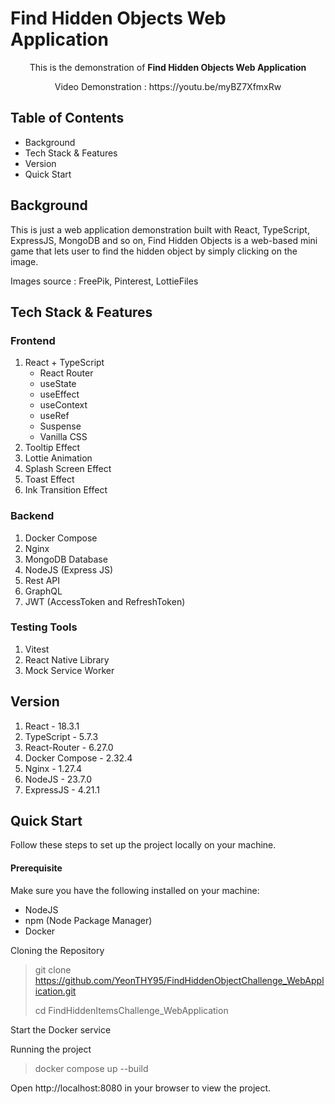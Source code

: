# Find Hidden Objects Web Application

<p align="center">This is the demonstration of <b>Find Hidden Objects Web Application</b></p>
<p align="center">Video Demonstration : https://youtu.be/myBZ7XfmxRw</p>

## Table of Contents

- Background
- Tech Stack & Features
- Version
- Quick Start


## Background

This is just a web application demonstration built with React, TypeScript, ExpressJS, MongoDB and so on, Find Hidden Objects is a web-based mini game that lets user to find the hidden object by simply clicking on the image. 

Images source : FreePik, Pinterest, LottieFiles

## Tech Stack & Features
### Frontend

1. React + TypeScript
    - React Router
    - useState
    - useEffect
    - useContext
    - useRef
    - Suspense
    - Vanilla CSS
2. Tooltip Effect
3. Lottie Animation
4. Splash Screen Effect
5. Toast Effect
6. Ink Transition Effect

### Backend

1. Docker Compose
2. Nginx
3. MongoDB Database
4. NodeJS (Express JS)
5. Rest API
6. GraphQL
7. JWT (AccessToken and RefreshToken)

### Testing Tools

1. Vitest
2. React Native Library
3. Mock Service Worker

## Version

1. React - 18.3.1
2. TypeScript - 5.7.3
3. React-Router - 6.27.0
4. Docker Compose - 2.32.4
5. Nginx - 1.27.4
6. NodeJS - 23.7.0
6. ExpressJS - 4.21.1

## Quick Start

Follow these steps to set up the project locally on your machine.

#### Prerequisite
Make sure you have the following installed on your machine:
- NodeJS
- npm (Node Package Manager)
- Docker

Cloning the Repository
 > git clone https://github.com/YeonTHY95/FindHiddenObjectChallenge_WebApplication.git
 > 
 > cd FindHiddenItemsChallenge_WebApplication

Start the Docker service

Running the project
 > docker compose up --build

Open http://localhost:8080 in your browser to view the project.
